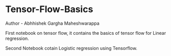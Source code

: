 # Tensor-Flow-Basics

Author - Abhhishek Gargha Maheshwarappa


First notebook on tensor flow, it contains the basics of tensor flow for Linear regression.

Second Notebook cotain Logistic regression using Tensorflow.
